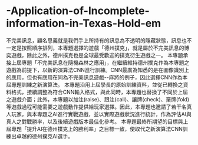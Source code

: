 # -Application-of-Incomplete-information-in-Texas-Hold-em
不完美訊息，顧名思義就是我們手上所持有的訊息為不透明的隱藏狀態，訊息也不一定是按照順序排列，本專題選擇的遊戲「德州撲克」，就是屬於不完美訊息的博奕遊戲，除此之外，德州撲克也是全球最受歡迎的撲克衍生遊戲之一。
	本專題承接上屆專題「不完美訊息在隨機森林之應用」，在繼續維持德州撲克作為本專題之遊戲為前提下，以新的演算法CNN進行訓練。CNN最廣為知悉的是在圖像識別上的應用，但也有應用在同為不完美訊息遊戲--麻將的例子，因此選擇CNN作為本屆專題訓練之新演算法。
	本專題沿用上屆學長的原始訓練資料，並從已轉換之資料格式，接續調整為符合CNN輸入格式，與此同時，本專題也替換了不同於上屆之遊戲介面；此外，本專題以加注(raise)、跟注(call)、讓牌(check)、棄牌(fold)等遊戲過程可能需要之遊戲動作提供給玩家選擇。因此，本專題也邀請了若干名真人玩家，與本專題之AI進行實戰遊戲，並以實際遊戲狀況進行統計，作為評估AI與真人之對戰勝率，以及後續遊戲版本最佳化參考。
本專題最終所期望的目標與上屆專題「提升AI在德州撲克上的勝利率」之目標一致，使取代之新演算法CNN訓練出卓越的德州撲克AI選手。
